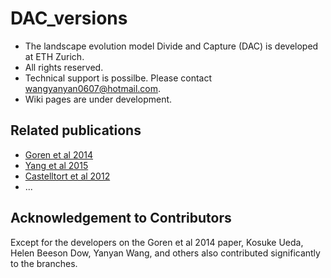 # DAC_versions
+ The landscape evolution model Divide and Capture (DAC) is developed at ETH Zurich. 
+ All rights reserved.
+ Technical support is possilbe. Please contact wangyanyan0607@hotmail.com.
+ Wiki pages are under development.

## Related publications
+ [Goren et al 2014](https://www.dropbox.com/sh/vhak8c4o6rvhg58/AAB7G-TQitpBSJxS3--FB92Ia?dl=0)
+ [Yang et al 2015](https://www.nature.com/articles/nature14354)
+ [Castelltort et al 2012](https://www.nature.com/articles/ngeo1582)
+ ...

## Acknowledgement to Contributors
Except for the developers on the Goren et al 2014 paper, Kosuke Ueda, Helen Beeson Dow, Yanyan Wang, and others also contributed significantly to the branches. 



